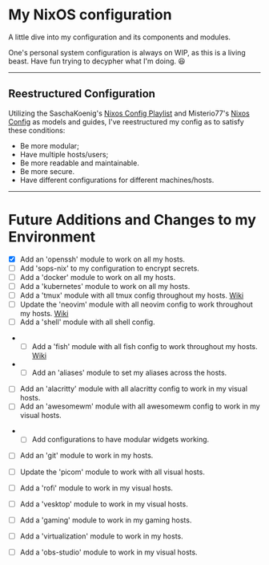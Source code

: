 # My NixOS configuration

A little dive into my configuration and its components and modules.

One's personal system configuration is always on WIP, as this is a living beast. Have fun trying to decypher what I'm doing. :laughing:

--- 

## Reestructured Configuration

Utilizing the SaschaKoenig's [Nixos Config Playlist](https://www.youtube.com/watch?v=43VvFgPsPtY&list=PLCQqUlIAw2cCuc3gRV9jIBGHeekVyBUnC) and Misterio77's [Nixos Config](https://github.com/Misterio77/nix-config) as models and guides, I've reestructured my config as to satisfy these conditions:
* Be more modular;
* Have multiple hosts/users;
* Be more readable and maintainable.
* Be more secure.
* Have different configurations for different machines/hosts.


---
# Future Additions and Changes to my Environment
- [x] Add an 'openssh' module to work on all my hosts.
- [ ] Add 'sops-nix' to my configuration to encrypt secrets.
- [ ] Add a 'docker' module to work on all my hosts.
- [ ] Add a 'kubernetes' module to work on all my hosts.
- [ ] Add a 'tmux' module with all tmux config throughout my hosts. [Wiki](https://nixos.wiki/wiki/Tmux)
- [ ] Update the 'neovim' module with all neovim config to work throughout my hosts. [Wiki](https://nixos.wiki/wiki/Neovim)
- [ ] Add a 'shell' module with all shell config.
- - [ ] Add a 'fish' module with all fish config to work throughout my hosts. [Wiki](https://nixos.wiki/wiki/Fish)
- - [ ] Add an 'aliases' module to set my aliases across the hosts.
- [ ] Add an 'alacritty' module with all alacritty config to work in my visual hosts.
- [ ] Add an 'awesomewm' module with all awesomewm config to work in my visual hosts.
- - [ ] Add configurations to have modular widgets working.
- [ ] Add an 'git' module to work in my hosts.
- [ ] Update the 'picom' module to work with all visual hosts.
- [ ] Add a 'rofi' module to work in my visual hosts.
- [ ] Add a 'vesktop' module to work in my visual hosts.
- [ ] Add a 'gaming' module to work in my gaming hosts.
- [ ] Add a 'virtualization' module to work in my hosts.
- [ ] Add a 'obs-studio' module to work in my visual hosts.

